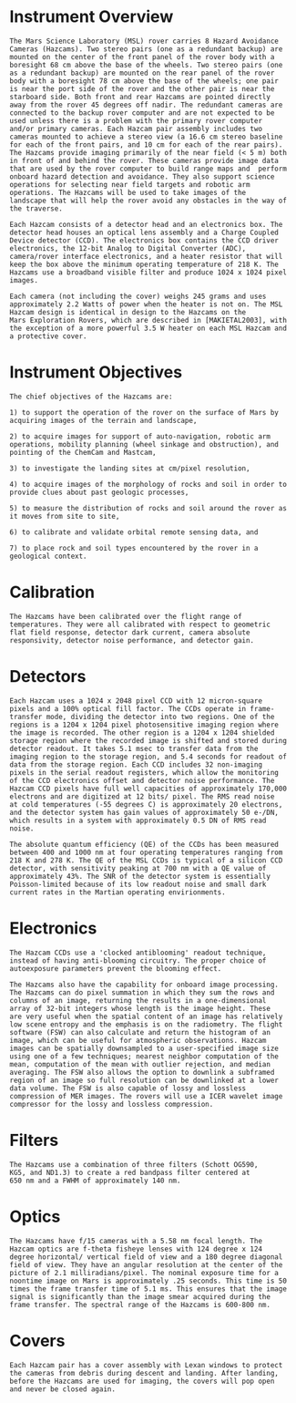 
 
 
  Instrument Overview
  ===================
 
    The Mars Science Laboratory (MSL) rover carries 8 Hazard Avoidance
    Cameras (Hazcams). Two stereo pairs (one as a redundant backup) are
    mounted on the center of the front panel of the rover body with a
    boresight 68 cm above the base of the wheels. Two stereo pairs (one
    as a redundant backup) are mounted on the rear panel of the rover
    body with a boresight 78 cm above the base of the wheels; one pair
    is near the port side of the rover and the other pair is near the
    starboard side. Both front and rear Hazcams are pointed directly
    away from the rover 45 degrees off nadir. The redundant cameras are
    connected to the backup rover computer and are not expected to be
    used unless there is a problem with the primary rover computer
    and/or primary cameras. Each Hazcam pair assembly includes two
    cameras mounted to achieve a stereo view (a 16.6 cm stereo baseline
    for each of the front pairs, and 10 cm for each of the rear pairs).
    The Hazcams provide imaging primarily of the near field (< 5 m) both
    in front of and behind the rover. These cameras provide image data
    that are used by the rover computer to build range maps and  perform
    onboard hazard detection and avoidance. They also support science
    operations for selecting near field targets and robotic arm
    operations. The Hazcams will be used to take images of the
    landscape that will help the rover avoid any obstacles in the way of
    the traverse.
 
    Each Hazcam consists of a detector head and an electronics box. The
    detector head houses an optical lens assembly and a Charge Coupled
    Device detector (CCD). The electronics box contains the CCD driver
    electronics, the 12-bit Analog to Digital Converter (ADC),
    camera/rover interface electronics, and a heater resistor that will
    keep the box above the minimum operating temperature of 218 K. The
    Hazcams use a broadband visible filter and produce 1024 x 1024 pixel
    images.
 
    Each camera (not including the cover) weighs 245 grams and uses
    approximately 2.2 Watts of power when the heater is not on. The MSL
    Hazcam design is identical in design to the Hazcams on the
    Mars Exploration Rovers, which are described in [MAKIETAL2003], with
    the exception of a more powerful 3.5 W heater on each MSL Hazcam and
    a protective cover.
 
 
  Instrument Objectives
  =====================
 
    The chief objectives of the Hazcams are:
 
    1) to support the operation of the rover on the surface of Mars by
    acquiring images of the terrain and landscape,
 
    2) to acquire images for support of auto-navigation, robotic arm
    operations, mobility planning (wheel sinkage and obstruction), and
    pointing of the ChemCam and Mastcam,
 
    3) to investigate the landing sites at cm/pixel resolution,
 
    4) to acquire images of the morphology of rocks and soil in order to
    provide clues about past geologic processes,
 
    5) to measure the distribution of rocks and soil around the rover as
    it moves from site to site,
 
    6) to calibrate and validate orbital remote sensing data, and
 
    7) to place rock and soil types encountered by the rover in a
    geological context.
 
 
  Calibration
  ===========
 
    The Hazcams have been calibrated over the flight range of
    temperatures. They were all calibrated with respect to geometric
    flat field response, detector dark current, camera absolute
    responsivity, detector noise performance, and detector gain.
 
 
  Detectors
  =========
 
    Each Hazcam uses a 1024 x 2048 pixel CCD with 12 micron-square
    pixels and a 100% optical fill factor. The CCDs operate in frame-
    transfer mode, dividing the detector into two regions. One of the
    regions is a 1204 x 1204 pixel photosensitive imaging region where
    the image is recorded. The other region is a 1204 x 1204 shielded
    storage region where the recorded image is shifted and stored during
    detector readout. It takes 5.1 msec to transfer data from the
    imaging region to the storage region, and 5.4 seconds for readout of
    data from the storage region. Each CCD includes 32 non-imaging
    pixels in the serial readout registers, which allow the monitoring
    of the CCD electronics offset and detector noise performance. The
    Hazcam CCD pixels have full well capacities of approximately 170,000
    electrons and are digitized at 12 bits/ pixel. The RMS read noise
    at cold temperatures (-55 degrees C) is approximately 20 electrons,
    and the detector system has gain values of approximately 50 e-/DN,
    which results in a system with approximately 0.5 DN of RMS read
    noise.
 
    The absolute quantum efficiency (QE) of the CCDs has been measured
    between 400 and 1000 nm at four operating temperatures ranging from
    218 K and 278 K. The QE of the MSL CCDs is typical of a silicon CCD
    detector, with sensitivity peaking at 700 nm with a QE value of
    approximately 43%. The SNR of the detector system is essentially
    Poisson-limited because of its low readout noise and small dark
    current rates in the Martian operating envirionments.
 
 
  Electronics
  ===========
 
    The Hazcam CCDs use a 'clocked antiblooming' readout technique,
    instead of having anti-blooming circuitry. The proper choice of
    autoexposure parameters prevent the blooming effect.
 
    The Hazcams also have the capability for onboard image processing.
    The Hazcams can do pixel summation in which they sum the rows and
    columns of an image, returning the results in a one-dimensional
    array of 32-bit integers whose length is the image height. These
    are very useful when the spatial content of an image has relatively
    low scene entropy and the emphasis is on the radiometry. The flight
    software (FSW) can also calculate and return the histogram of an
    image, which can be useful for atmospheric observations. Hazcam
    images can be spatially downsampled to a user-specified image size
    using one of a few techniques; nearest neighbor computation of the
    mean, computation of the mean with outlier rejection, and median
    averaging. The FSW also allows the option to downlink a subframed
    region of an image so full resolution can be downlinked at a lower
    data volume. The FSW is also capable of lossy and lossless
    compression of MER images. The rovers will use a ICER wavelet image
    compressor for the lossy and lossless compression.
 
 
  Filters
  =======
 
    The Hazcams use a combination of three filters (Schott OG590,
    KG5, and ND1.3) to create a red bandpass filter centered at
    650 nm and a FWHM of approximately 140 nm.
 
 
  Optics
  ======
 
    The Hazcams have f/15 cameras with a 5.58 nm focal length. The
    Hazcam optics are f-theta fisheye lenses with 124 degree x 124
    degree horizontal/ vertical field of view and a 180 degree diagonal
    field of view. They have an angular resolution at the center of the
    picture of 2.1 milliradians/pixel. The nominal exposure time for a
    noontime image on Mars is approximately .25 seconds. This time is 50
    times the frame transfer time of 5.1 ms. This ensures that the image
    signal is significantly than the image smear acquired during the
    frame transfer. The spectral range of the Hazcams is 600-800 nm.
 
 
  Covers
  ======
 
    Each Hazcam pair has a cover assembly with Lexan windows to protect
    the cameras from debris during descent and landing. After landing,
    before the Hazcams are used for imaging, the covers will pop open
    and never be closed again.
 

        